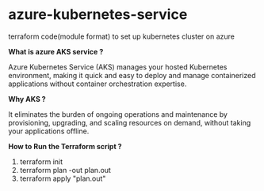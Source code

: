# azure-kubernetes-service
terraform code(module format) to set up kubernetes cluster on azure

**What is azure AKS service ?**

Azure Kubernetes Service (AKS) manages your hosted Kubernetes environment, making it quick and easy to deploy and manage containerized applications without container orchestration expertise. 

**Why AKS ?**

It eliminates the burden of ongoing operations and maintenance by provisioning, upgrading, and scaling resources on demand, without taking your applications offline.

**How to Run the Terraform script ?**

1. terraform init
2. terraform plan -out plan.out
3. terraform apply "plan.out"
